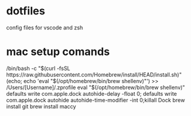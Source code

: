 # dotfiles
config files for vscode and zsh

# mac setup comands
/bin/bash -c "$(curl -fsSL https://raw.githubusercontent.com/Homebrew/install/HEAD/install.sh)"  
(echo; echo 'eval "$(/opt/homebrew/bin/brew shellenv)"') >> /Users/[Username]/.zprofile
eval "$(/opt/homebrew/bin/brew shellenv)"
defaults write com.apple.dock autohide-delay -float 0; defaults write com.apple.dock autohide autohide-time-modifier -int 0;killall Dock
brew install git 
brew install maccy
